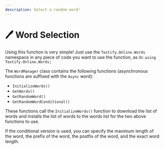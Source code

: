 ```yaml
---
description: Select a random word!
---
```


# 🖊 Word Selection

Using this function is very simple! Just use the `Textify.Online.Words` namespace in any piece of code you want to use the function, as in: `using Textify.Online.Words;`

The `WordManager` class contains the following functions (asynchronous functions are suffixed with the `Async` word):

* `InitializeWords()`
* `GetWords()`
* `GetRandomWord()`
* `GetRandomWordConditional()`

These functions call the `InitializeWords()` function to download the list of words and installs the list of words to the words list for the two above functions to use.

If the conditional version is used, you can specify the maximum length of the word, the prefix of the word, the postfix of the word, and the exact word length.
